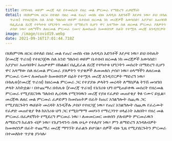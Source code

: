 ```yaml
---
title: በግንዛቤ ወይም መረጃ ላይ የተመሰረተ የዘረ መል ምርመራ የማድረግ ፈቃደኝነት
detail: በህክምናዉ ዘርፍ በተለይ በዘረ መል የጤና መሰክ ብዙ አዳዲስ እድገቶች እየታዩ ነዉ፡፡ ይህ ቡክሌት (የመረጃ
  ጥራዝ) የተዘጋጀዉ ስለ አንድ ግለሰብ ወይም ቤተሰብ ዘረመል ነክ መረጃዎች አወሳሰድ፣ አያያዝ፣ አጠባበቅና አጠቃቀም በክልልና
  በፌዴራል ደረጃ የተካተቱ ህግጋትን መሰረት በማድረግ ሲሆን ዋና አላማው ስለ ዘረመል ምርመራ ያለዎትን ጥያቄዎች ለመመለስ
  ታስቦ ነዉ፡፡ ዐላማችን ለዘረመል ምርመራ ናሙና ለመስጠት ከመወሰንዎ በፊት የተሟላ መረጃ እንዲኖርዎት ማድረግ ነዉ፡፡
image: /image/covid19.webp
date: 2021-09-16T17:01:44.718Z
---
```

በህክምናዉ ዘርፍ በተለይ በዘረ መል የጤና መሰክ ብዙ አዳዲስ እድገቶች እየታዩ ነዉ፡፡ ይህ ቡክሌት (የመረጃ
ጥራዝ) የተዘጋጀዉ ስለ አንድ ግለሰብ ወይም ቤተሰብ
ዘረመል ነክ መረጃዎች አወሳሰድ፣ አያያዝ፣ አጠባበቅና
አጠቃቀም በክልልና በፌዴራል ደረጃ የተካተቱ ህግጋትን
መሰረት በማድረግ ሲሆን ዋና አላማው ስለ ዘረመል ምርመራ
ያለዎትን ጥያቄዎች ለመመለስ ታስቦ ነዉ፡፡ ዐላማችን
ለዘረመል ምርመራ ናሙና ለመስጠት ከመወሰንዎ በፊት
የተሟላ መረጃ እንዲኖርዎት ማድረግ ነዉ፡፡
ቡክሌቱ(የመረጃ ጥራዝ) ከዘረመል ምርመራ ጋር የተያያዙ
ቃላትን መረዳት ለማስቻል ትንሽ መዝገበ ቃላት አካትቷል፡
፡ በተጨማሪ ቡክሌቱ (የመረጃ ጥራዝ)
የአገሪቱ ህግ
በሚጠይቀዉ መሰረት የዘረመል ምርመራ የሚያደርገዉ
ግለሰብ ሊረዳዉ የሚገባዉን መረጃ የያዘ የፈቃድ መጠየቂያ
ቅፅ ናሙና ይዟል፡፡ መረጃዉ ለዘረ መል ምርመራ
ፈቃድዎን ከመስጠትዎ በፈት ከጤና አገልግሎት ሰጪዉ
ጋር የሚያደርጉትን ዉይይት መረዳት እንዲችሉ ታስቦ
የተዘጋጀ ነዉ፡፡ የጤና አገልግሎት ሰጪዉ የፈረሙት
የፈቃድ መጠየቂያ ቅፅ ከአገሪቱ ህግ ጋር የሚስማማ
መሆኑን የማረጋገጥ ሀላፊነት አለበት፡፡
የዘረ መል ምርመራ በፈቃደኝነት የሚደረግ ምርመራ ነዉ፡
፡ ለመመርመር መወሰን ያለብዎት ምርመራዉን ለማድረግ
ከፈለጉ ብቻ ነዉ፡፡ የእያንዳንዱ ሰዉ ሁኔታ የተለያየ
ነዉ፡፡ ምን ለማድረግ እንዳለብዎት ከመወሰንዎ በፈት
ተጨማሪ መረጃ ማግኘት ይፈልጉ ይሆናል፡፡ ሰዎች ብዙ
ጊዜ የሚያደርጉትን ምርመራ በተመለከተ ጥያቄ ያነሳሉ፡